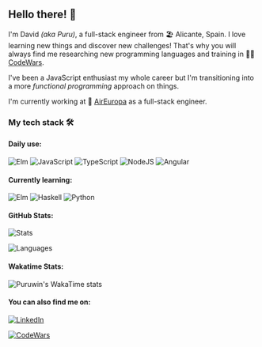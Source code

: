 ## Hello there! 👋

I'm David *(aka Puru)*, a full-stack engineer from 🏖 Alicante, Spain. 
I love learning new things and discover new challenges! That's why you will always find me researching new programming languages and training in 🐱‍👤[CodeWars](https://www.codewars.com/users/puruwin).

I've been a JavaScript enthusiast my whole career but I'm transitioning into a more *functional programming* approach on things.

I'm currently working at 🛫 [AirEuropa](https://www.aireuropa.com/es/en/home) as a full-stack engineer.


### My tech stack 🛠
#### Daily use:
![Elm](https://img.shields.io/badge/ELM-60B5CC?style=for-the-badge&logo=elm&logoColor=white)
![JavaScript](https://img.shields.io/badge/JAVASCRIPT-F0DB4F?style=for-the-badge&logo=javascript&logoColor=black)
![TypeScript](https://img.shields.io/badge/TYPESCRIPT-2F74C0?style=for-the-badge&logo=typescript&logoColor=white)
![NodeJS](https://img.shields.io/badge/NODEJS-339933?style=for-the-badge&logo=node.js&logoColor=white)
![Angular](https://img.shields.io/badge/ANGULAR-DD0031?style=for-the-badge&logo=angular&logoColor=white)

#### Currently learning:
![Elm](https://img.shields.io/badge/ELM-60B5CC?style=for-the-badge&logo=elm&logoColor=white)
![Haskell](https://img.shields.io/badge/HASKELL-5D4F85?style=for-the-badge&logo=haskell&logoColor=white)
![Python](https://img.shields.io/badge/PYTHON-3776AB?style=for-the-badge&logo=python&logoColor=white)

#### GitHub Stats:
![Stats](https://github-readme-stats.vercel.app/api?username=puruwin&show_icons=true&theme=synthwave)

![Languages](https://github-readme-stats.vercel.app/api/top-langs?username=puruwin&layout=compact&theme=synthwave)

#### Wakatime Stats:
![Puruwin's WakaTime stats](https://github-readme-stats.vercel.app/api/wakatime?username=@puruwin&theme=synthwave)

#### You can also find me on:
[![LinkedIn](https://img.shields.io/badge/LINKEDIN-0077B5?style=for-the-badge&logo=linkedin&logoColor=white)](https://www.linkedin.com/in/davidperez8619/)

[![CodeWars](https://www.codewars.com/users/puruwin/badges/small)](https://www.codewars.com/users/puruwin)

<!--
  TO-DO: Resume landing page
-->

